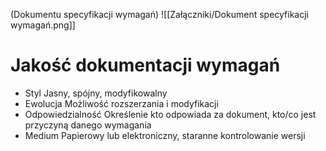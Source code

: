 (Dokumentu specyfikacji wymagań)
![[Załączniki/Dokument specyfikacji wymagań.png]]

# Jakość dokumentacji wymagań
- Styl
	Jasny, spójny, modyfikowalny
- Ewolucja
	Możliwość rozszerzania i modyfikacji
- Odpowiedzialność
	Określenie kto odpowiada za dokument, kto/co jest przyczyną danego wymagania
- Medium
	Papierowy lub elektroniczny, staranne kontrolowanie wersji